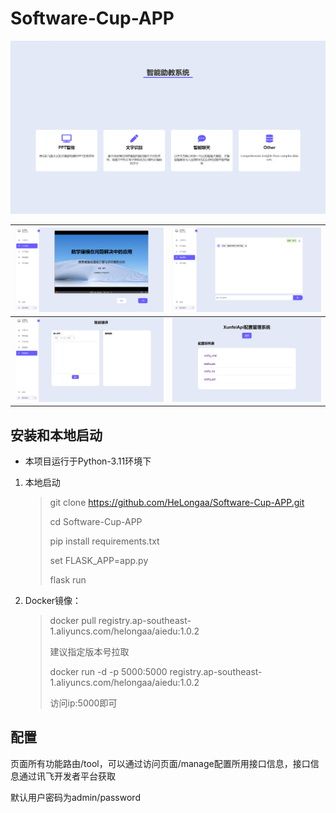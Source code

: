# Software-Cup-APP  
  
![demo](/static/images/demo.png) 

| ![demo](/static/images/demo2.png) | ![demo](/static/images/demo3.png) |
|-----------------------------------|-----------------------------------|
| ![demo](/static/images/demo4.png) | ![demo](/static/images/demo5.png) |                                 |                                   |

## 安装和本地启动  
  
- 本项目运行于Python-3.11环境下  
  
  
1. 本地启动  
     
   >    git clone https://github.com/HeLongaa/Software-Cup-APP.git  
    >   
    >    cd Software-Cup-APP  
    >   
    >    pip install requirements.txt  
    >   
    >    set FLASK_APP=app.py  
    >   
    >    flask run  
   
2. Docker镜像：
    > docker pull registry.ap-southeast-1.aliyuncs.com/helongaa/aiedu:1.0.2
    > 
    > 建议指定版本号拉取
    > 
    > docker run -d -p 5000:5000 registry.ap-southeast-1.aliyuncs.com/helongaa/aiedu:1.0.2
    > 
    > 访问ip:5000即可

## 配置

 页面所有功能路由/tool，可以通过访问页面/manage配置所用接口信息，接口信息通过讯飞开发者平台获取
 
默认用户密码为admin/password